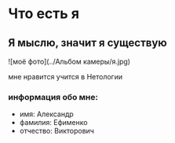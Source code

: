 # Что есть я

## Я мыслю, значит я существую

![моё фото](../Альбом камеры/я.jpg)

мне нравится учится в Нетологии
### информация обо мне:
* имя: Александр
* фамилия: Ефименко
* отчество: Викторович